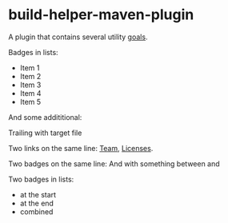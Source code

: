 # build-helper-maven-plugin

A plugin that contains several utility [goals](https://robtimus.github.io/build-helper-maven-plugin/plugin-info.html).

Badges in lists:
* Item 1
* Item 2
* Item 3
* Item 4
* Item 5

And some addititional:


Trailing with target file

Two links on the same line: [Team](https://robtimus.github.io/build-helper-maven-plugin/team.html), [Licenses](https://robtimus.github.io/build-helper-maven-plugin/licenses.html).

Two badges on the same line:
And with something between and

Two badges in lists:
* at the start
* at the end
* combined
